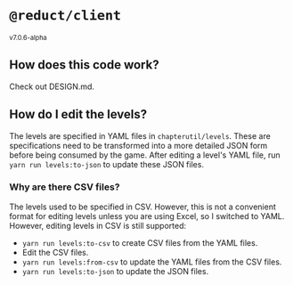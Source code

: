 # `@reduct/client`
<small>v7.0.6-alpha</small>

## How does this code work?

Check out DESIGN.md.

## How do I edit the levels?

The levels are specified in YAML files in `chapterutil/levels`. These are
specifications need to be transformed into a more detailed JSON form before
being consumed by the game. After editing a level's YAML file, run
`yarn run levels:to-json` to update these JSON files.

### Why are there CSV files?

The levels used to be specified in CSV. However, this is not a convenient format
for editing levels unless you are using Excel, so I switched to YAML. However,
editing levels in CSV is still supported:

- `yarn run levels:to-csv` to create CSV files from the YAML files.
- Edit the CSV files.
- `yarn run levels:from-csv` to update the YAML files from the CSV files.
- `yarn run levels:to-json` to update the JSON files.


